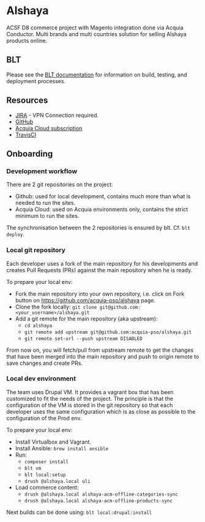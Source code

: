 # Alshaya

ACSF D8 commerce project with Magento integration done via Acquia Conductor.
Multi brands and multi countries solution for selling Alshaya products online.

## BLT

Please see the [BLT documentation](http://blt.readthedocs.io/en/latest/) for information on build, testing, and deployment processes.

## Resources

* <a href="http://jira.alshaya.com:8080/secure/RapidBoard.jspa?projectKey=MMCP&rapidView=184&view=planning.nodetail">JIRA</a> - VPN Connection required.
* <a href="https://github.com/acquia-pso/alshaya">GitHub</a>
* <a href="https://cloud.acquia.com/app/develop/applications/5ce588f5-ce9b-4a46-9b5b-a0c74e47feb2">Acquia Cloud subscription</a>
* <a href="https://travis-ci.com/acquia-pso/alshaya">TravisCI</a>

## Onboarding

### Development workflow

There are 2 git repositories on the project:
* Github: used for local development, contains much more than what is needed
to run the sites.
* Acquia Cloud: used on Acquia environments only, contains the strict minimum
to run the sites.

The synchronisation between the 2 repositories is ensured by blt.
Cf. `blt deploy`.

### Local git repository

Each developer uses a fork of the main repository for his developments and
creates Pull Requests (PRs) against the main repository when he is ready.

To prepare your local env:
* Fork the main repository into your own repository, i.e. click on Fork button
on https://github.com/acquia-pso/alshaya page.
* Clone the fork locally: `git clone git@github.com:<your_username>/alshaya.git`
* Add a git remote for the main repository (aka upstream):
  * `cd alshaya`
  * `git remote add upstream git@github.com:acquia-pso/alshaya.git`
  * `git remote set-url --push upstream DISABLED`

From now on, you will fetch/pull from upstream remote to get the changes that
have been merged into the main repository and push to origin remote to save
changes and create PRs.

### Local dev environment

The team uses Drupal VM. It provides a vagrant box that has been customized to
fit the needs of the project.
The principle is that the configuration of the VM is stored in the git
repository so that each developer uses the same configuration which is as close
as possible to the configuration of the Prod env.

To prepare your local env:
* Install Virtualbox and Vagrant.
* Install Ansible: `brew install ansible`
* Run:
  * `composer install`
  * `blt vm`
  * `blt local:setup`
  * `drush @alshaya.local uli`
* Load commerce content:
  * `drush @alshaya.local alshaya-acm-offline-categories-sync`
  * `drush @alshaya.local alshaya-acm-offline-products-sync`

Next builds can be done using: `blt local:drupal:install`
